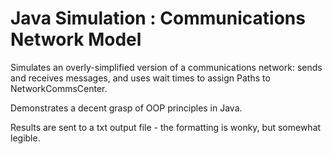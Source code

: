 # Java Simulation : Communications Network Model

Simulates an overly-simplified version of a communications network: sends and receives messages, and uses wait times to assign Paths to NetworkCommsCenter.

Demonstrates a decent grasp of OOP principles in Java.

Results are sent to a txt output file - the formatting is wonky, but somewhat legible.
